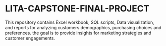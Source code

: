 # LITA-CAPSTONE-FINAL-PROJECT
This repository contains Excel workbook, SQL scripts, Data visualization, and reports for analyzing customers demographics, purchasing choices and preferences. the goal is to provide insights for marketing strategies and customer engagements.
